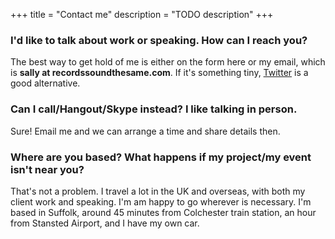 +++
title       = "Contact me"
description = "TODO description"
+++

### I'd like to talk about work or speaking. How can I reach you?

The best way to get hold of me is either on the form here or my email, which is <b>sally at recordssoundthesame.com</b>. If it's something tiny, <a href="http://twitter.com/sjenkinson">Twitter</a> is a good alternative.

### Can I call/Hangout/Skype instead? I like talking in person.
Sure! Email me and we can arrange a time and share details then.

### Where are you based? What happens if my project/my event isn't near you?
That's not a problem. I travel a lot in the UK and overseas, with both my client work and speaking. I'm am happy to go wherever is necessary. I'm based in Suffolk, around 45 minutes from Colchester train station, an hour from Stansted Airport, and I have my own car.
